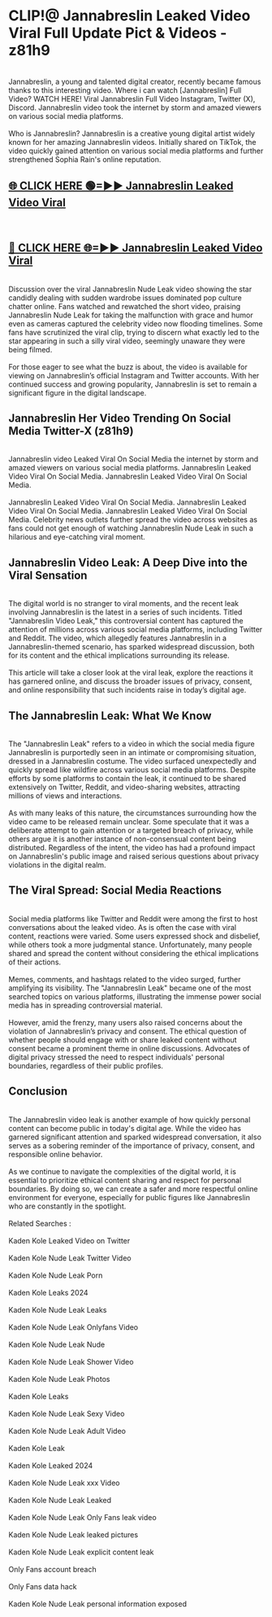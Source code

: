# CLIP!@ Jannabreslin Leaked Video Viral Full Update Pict & Videos - z81h9
<br>
Jannabreslin, a young and talented digital creator, recently became famous thanks to this interesting video. Where i can watch [Jannabreslin] Full Video? WATCH HERE! Viral Jannabreslin Full Video Instagram, Twitter (X), Discord. Jannabreslin video took the internet by storm and amazed viewers on various social media platforms.
<br><br>
Who is Jannabreslin? Jannabreslin is a creative young digital artist widely known for her amazing Jannabreslin videos. Initially shared on TikTok, the video quickly gained attention on various social media platforms and further strengthened Sophia Rain's online reputation.
<br>
<h2><a href="https://bestclip.site?title=Jannabreslin">🌐 CLICK HERE 🟢=►► Jannabreslin Leaked Video Viral</a></h2>
<br>
<h2><a href="https://bestclip.site?title=Jannabreslin">🔴 CLICK HERE 🌐=►► Jannabreslin Leaked Video Viral</a></h2>
<br>
Discussion over the viral Jannabreslin Nude Leak video showing the star candidly dealing with sudden wardrobe issues dominated pop culture chatter online. Fans watched and rewatched the short video, praising Jannabreslin Nude Leak for taking the malfunction with grace and humor even as cameras captured the celebrity video now flooding timelines. Some fans have scrutinized the viral clip, trying to discern what exactly led to the star appearing in such a silly viral video, seemingly unaware they were being filmed.
<br><br>
For those eager to see what the buzz is about, the video is available for viewing on Jannabreslin’s official Instagram and Twitter accounts. With her continued success and growing popularity, Jannabreslin is set to remain a significant figure in the digital landscape.
<br>
<h2>Jannabreslin Her Video Trending On Social Media Twitter-X (z81h9)</h2>
<br>
Jannabreslin video Leaked Viral On Social Media the internet by storm and amazed viewers on various social media platforms. Jannabreslin Leaked Video Viral On Social Media. Jannabreslin Leaked Video Viral On Social Media.
<br><br>
Jannabreslin Leaked Video Viral On Social Media. Jannabreslin Leaked Video Viral On Social Media. Jannabreslin Leaked Video Viral On Social Media. Celebrity news outlets further spread the video across websites as fans could not get enough of watching Jannabreslin Nude Leak in such a hilarious and eye-catching viral moment.
<br>
<h2>Jannabreslin Video Leak: A Deep Dive into the Viral Sensation</h2>
<br>
The digital world is no stranger to viral moments, and the recent leak involving Jannabreslin is the latest in a series of such incidents. Titled "Jannabreslin Video Leak," this controversial content has captured the attention of millions across various social media platforms, including Twitter and Reddit. The video, which allegedly features Jannabreslin in a Jannabreslin-themed scenario, has sparked widespread discussion, both for its content and the ethical implications surrounding its release.
<br><br>
This article will take a closer look at the viral leak, explore the reactions it has garnered online, and discuss the broader issues of privacy, consent, and online responsibility that such incidents raise in today’s digital age.
<br>
<h2>The Jannabreslin Leak: What We Know</h2>
<br>
The "Jannabreslin Leak" refers to a video in which the social media figure Jannabreslin is purportedly seen in an intimate or compromising situation, dressed in a Jannabreslin costume. The video surfaced unexpectedly and quickly spread like wildfire across various social media platforms. Despite efforts by some platforms to contain the leak, it continued to be shared extensively on Twitter, Reddit, and video-sharing websites, attracting millions of views and interactions.
<br><br>
As with many leaks of this nature, the circumstances surrounding how the video came to be released remain unclear. Some speculate that it was a deliberate attempt to gain attention or a targeted breach of privacy, while others argue it is another instance of non-consensual content being distributed. Regardless of the intent, the video has had a profound impact on Jannabreslin's public image and raised serious questions about privacy violations in the digital realm.
<br>
<h2>The Viral Spread: Social Media Reactions</h2>
<br>
Social media platforms like Twitter and Reddit were among the first to host conversations about the leaked video. As is often the case with viral content, reactions were varied. Some users expressed shock and disbelief, while others took a more judgmental stance. Unfortunately, many people shared and spread the content without considering the ethical implications of their actions.
<br><br>
Memes, comments, and hashtags related to the video surged, further amplifying its visibility. The "Jannabreslin Leak" became one of the most searched topics on various platforms, illustrating the immense power social media has in spreading controversial material.
<br><br>
However, amid the frenzy, many users also raised concerns about the violation of Jannabreslin’s privacy and consent. The ethical question of whether people should engage with or share leaked content without consent became a prominent theme in online discussions. Advocates of digital privacy stressed the need to respect individuals' personal boundaries, regardless of their public profiles.
<br>
<h2>Conclusion</h2>
<br>
The Jannabreslin video leak is another example of how quickly personal content can become public in today's digital age. While the video has garnered significant attention and sparked widespread conversation, it also serves as a sobering reminder of the importance of privacy, consent, and responsible online behavior.
<br><br>
As we continue to navigate the complexities of the digital world, it is essential to prioritize ethical content sharing and respect for personal boundaries. By doing so, we can create a safer and more respectful online environment for everyone, especially for public figures like Jannabreslin who are constantly in the spotlight.
<br><br>
Related Searches :
<br><br>
Kaden Kole Leaked Video on Twitter
<br><br>
Kaden Kole Nude Leak Twitter Video
<br><br>
Kaden Kole Nude Leak Porn
<br><br>
Kaden Kole Leaks 2024
<br><br>
Kaden Kole Nude Leak Leaks
<br><br>
Kaden Kole Nude Leak Onlyfans Video
<br><br>
Kaden Kole Nude Leak Nude
<br><br>
Kaden Kole Nude Leak Shower Video
<br><br>
Kaden Kole Nude Leak Photos
<br><br>
Kaden Kole Leaks
<br><br>
Kaden Kole Nude Leak Sexy Video
<br><br>
Kaden Kole Nude Leak Adult Video
<br><br>
Kaden Kole Leak
<br><br>
Kaden Kole Leaked 2024
<br><br>
Kaden Kole Nude Leak xxx Video
<br><br>
Kaden Kole Nude Leak Leaked
<br><br>
Kaden Kole Nude Leak Only Fans leak video
<br><br>
Kaden Kole Nude Leak leaked pictures
<br><br>
Kaden Kole Nude Leak explicit content leak
<br><br>
Only Fans account breach
<br><br>
Only Fans data hack
<br><br>
Kaden Kole Nude Leak personal information exposed